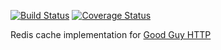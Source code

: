 [![Build Status](https://travis-ci.org/Schibsted-Tech-Polska/good-guy-cache-redis.svg?branch=master)](https://travis-ci.org/Schibsted-Tech-Polska/good-guy-cache-redis)
[![Coverage Status](https://coveralls.io/repos/Schibsted-Tech-Polska/good-guy-cache-redis/badge.svg)](https://coveralls.io/r/Schibsted-Tech-Polska/good-guy-cache-redis)

Redis cache implementation for [Good Guy HTTP](https://github.com/Schibsted-Tech-Polska/good-guy-http)
